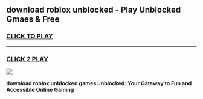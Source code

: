 
## download roblox unblocked - Play Unblocked Gmaes & Free
<h3>
<a href="https://news.freeplayer.one?title=download_roblox_unblocked&ref=16F">CLICK TO PLAY</a></h3>
<hr>

<h3>
<a href="https://news.freeplayer.one?title=download_roblox_unblocked&ref=16F">CLICK 2 PLAY</a>
  
</h3>

<a href="https://news.freeplayer.one?title=download_roblox_unblocked&ref=16F/"><img src="https://clearcache.store/games.png"></a>


**download roblox unblocked games unblocked: Your Gateway to Fun and Accessible Online Gaming**
